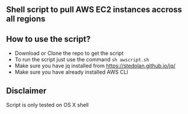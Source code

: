 ## Shell script to pull AWS EC2 instances accross all regions
## How to use the script?

- Download or Clone the repo to get the script
- To run the script just use the command ```sh awscript.sh```
- Make sure you have jq installed from https://stedolan.github.io/jq/
- Make sure you have already installed AWS CLI 

## Disclaimer 
Script is only tested on OS X shell
